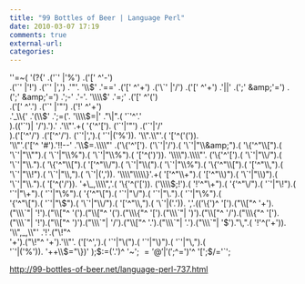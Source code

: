 ```yaml
---
title: "99 Bottles of Beer | Language Perl"
date: 2010-03-07 17:19
comments: true
external-url:
categories:
---
```

''=~(        '(?\{'        .('\`'        |'%')        .('['        ^'-')  
    .('\`'        |'!')        .('\`'        |',')        .'"'.        '\\\\$'  
    .'=='        .('['        ^'+')        .('\`'        |'/')        .('['  
    ^'+')        .'||'        .(';'        &amp;'=')        .(';'        &amp;'=')  
    .';-'        .'-'.        '\\\\$'        .'=;'        .('['        ^'(')  
    .('['        ^'.')        .('\`'        |'"')        .('!'        ^'+')  
   .'\_\\\\\{'      .'(\\\\$'      .';=('.      '\\\\$=|'      ."\\|".(      '\`'^'.'  
  ).(('\`')|    '/').').'    .'\\\\"'.+(    '\{'^'[').    ('\`'|'"')    .('\`'|'/'  
 ).('['^'/')  .('['^'/').  ('\`'|',').(  '\`'|('%')).  '\\\\".\\\\"'.(  '['^('(')).  
 '\\\\"'.('['^  '#').'!!--'  .'\\\\$=.\\\\"'  .('\{'^'[').  ('\`'|'/').(  '\`'|"\\&amp;").(  
 '\{'^"\\[").(  '\`'|"\\"").(  '\`'|"\\%").(  '\`'|"\\%").(  '['^(')')).  '\\\\").\\\\"'.  
 ('\{'^'[').(  '\`'|"\\/").(  '\`'|"\\.").(  '\{'^"\\[").(  '['^"\\/").(  '\`'|"\\(").(  
 '\`'|"\\%").(  '\{'^"\\[").(  '['^"\\,").(  '\`'|"\\!").(  '\`'|"\\,").(  '\`'|(',')).  
 '\\\\"\\\\\}'.+(  '['^"\\+").(  '['^"\\)").(  '\`'|"\\)").(  '\`'|"\\.").(  '['^('/')).  
 '+\_,\\\\",'.(  '\{'^('[')).  ('\\\\$;!').(  '!'^"\\+").(  '\{'^"\\/").(  '\`'|"\\!").(  
 '\`'|"\\+").(  '\`'|"\\%").(  '\{'^"\\[").(  '\`'|"\\/").(  '\`'|"\\.").(  '\`'|"\\%").(  
 '\{'^"\\[").(  '\`'|"\\$").(  '\`'|"\\/").(  '['^"\\,").(  '\`'|('.')).  ','.(('\{')^  
 '[').("\\["^  '+').("\\\`"|  '!').("\\["^  '(').("\\["^  '(').("\\\{"^  '[').("\\\`"|  
 ')').("\\["^  '/').("\\\{"^  '[').("\\\`"|  '!').("\\["^  ')').("\\\`"|  '/').("\\["^  
 '.').("\\\`"|  '.').("\\\`"|  '$')."\\,".(  '!'^('+')).  '\\\\",\_,\\\\"'  .'!'.("\\!"^  
 '+').("\\!"^  '+').'\\\\"'.  ('['^',').(  '\`'|"\\(").(  '\`'|"\\)").(  '\`'|"\\,").(  
 '\`'|('%')).  '++\\\\$="\})'  );$:=('.')^  '~';$~='@'|  '(';$^=')'^  '[';$/='\`';

<http://99-bottles-of-beer.net/language-perl-737.html>
